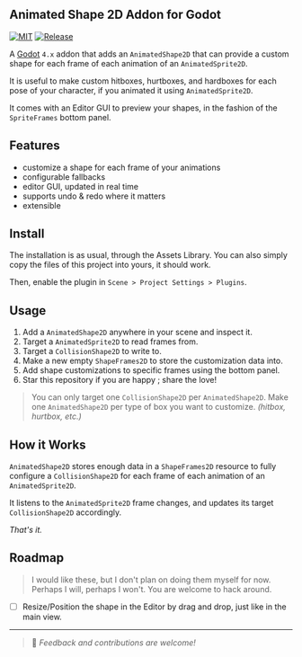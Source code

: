 Animated Shape 2D Addon for Godot
---------------------------------

[![MIT](https://img.shields.io/github/license/Goutte/godot-addon-animated-shape-2d.svg)](https://github.com/Goutte/godot-addon-animated-shape-2d)
[![Release](https://img.shields.io/github/release/Goutte/godot-addon-animated-shape-2d.svg)](https://github.com/Goutte/godot-addon-animated-shape-2d/releases)


A [Godot](https://godotengine.org/) `4.x` addon that adds an `AnimatedShape2D` that can provide a custom shape for each frame of each animation of an `AnimatedSprite2D`.

It is useful to make custom hitboxes, hurtboxes, and hardboxes for each pose of your character,
if you animated it using `AnimatedSprite2D`.

It comes with an Editor GUI to preview your shapes, in the fashion of the `SpriteFrames` bottom panel.


Features
--------

- customize a shape for each frame of your animations
- configurable fallbacks
- editor GUI, updated in real time
- supports undo & redo where it matters
- extensible


Install
-------

The installation is as usual, through the Assets Library.
You can also simply copy the files of this project into yours, it should work.

Then, enable the plugin in `Scene > Project Settings > Plugins`.


Usage
-----

1. Add a `AnimatedShape2D` anywhere in your scene and inspect it.
2. Target a `AnimatedSprite2D` to read frames from.
3. Target a `CollisionShape2D` to write to.
4. Make a new empty `ShapeFrames2D` to store the customization data into.
5. Add shape customizations to specific frames using the bottom panel.
6. Star this repository if you are happy ; share the love!

> You can only target one `CollisionShape2D` per `AnimatedShape2D`.
> Make one `AnimatedShape2D` per type of box you want to customize. _(hitbox, hurtbox, etc.)_


How it Works
------------

`AnimatedShape2D` stores enough data in a `ShapeFrames2D` resource to fully configure a `CollisionShape2D` for each frame of each animation of an `AnimatedSprite2D`.

It listens to the `AnimatedSprite2D` frame changes, and updates its target `CollisionShape2D` accordingly.

_That's it._


Roadmap
-------

> I would like these, but I don't plan on doing them myself for now.
> Perhaps I will, perhaps I won't.  You are welcome to hack around.

- [ ] Resize/Position the shape in the Editor by drag and drop, just like in the main view.


-----

> 🦊 _Feedback and contributions are welcome!_


